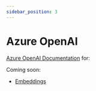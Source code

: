 ```yaml
---
sidebar_position: 3
---
```


# Azure OpenAI

[Azure OpenAI Documentation](https://learn.microsoft.com/en-us/azure/ai-services/openai/overview) for:

Coming soon:

- [Embeddings](https://platform.openai.com/docs/guides/embeddings)